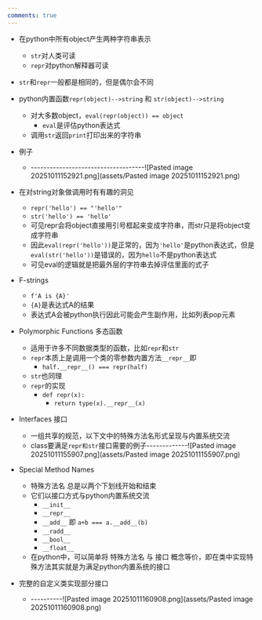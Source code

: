 ```yaml
---
comments: true
---
```


- 在python中所有object产生两种字符串表示
	- `str`对人类可读
	- `repr`对python解释器可读
- `str`和`repr`一般都是相同的，但是偶尔会不同


- python内置函数`repr(object)-->string` 和 `str(object)-->string`
	- 对大多数object，`eval(repr(object)) == object`
		- `eval`是评估python表达式
	- 调用`str`返回`print`打印出来的字符串

- 例子
	- ------------------------------------![Pasted image 20251011152921.png](assets/Pasted image 20251011152921.png)

- 在对string对象做调用时有有趣的洞见
	- `repr('hello') == "'hello'"`
	- `str('hello') == 'hello'`
	- 可见repr会将object直接用引号框起来变成字符串，而str只是将object变成字符串
	- 因此`eval(repr('hello'))`是正常的，因为`'hello'`是python表达式，但是`eval(str('hello'))`是错误的，因为`hello`不是python表达式
	- 可见eval的逻辑就是把最外层的字符串去掉评估里面的式子


- F-strings
	- `f'A is {A}'`
	- `{A}`是表达式A的结果
	- 表达式A会被python执行因此可能会产生副作用，比如列表pop元素

- Polymorphic Functions 多态函数
	- 适用于许多不同数据类型的函数，比如`repr`和`str`
	- `repr`本质上是调用一个类的零参数内置方法`__repr__`即
		- `half.__repr__() === repr(half)`
	- `str`也同理 
	- `repr`的实现
		- `def repr(x):`
			- `return type(x).__repr__(x)`

- Interfaces 接口
	- 一组共享的规范，以下文中的特殊方法名形式呈现与内置系统交流
	- class要满足`repr和str`接口需要的例子-------------![Pasted image 20251011155907.png](assets/Pasted image 20251011155907.png)


- Special Method Names
	- 特殊方法名 总是以两个下划线开始和结束
	- 它们以接口方式与python内置系统交流
		- `__init__`
		- `__repr__`
		- `__add__` 即 `a+b === a.__add__(b)` 
		- `__radd__`
		- `__bool__`
		- `__float__`
	- 在python中，可以简单将 特殊方法名 与 接口 概念等价，即在类中实现特殊方法其实就是为满足python内置系统的接口

- 完整的自定义类实现部分接口
	- ----------![Pasted image 20251011160908.png](assets/Pasted image 20251011160908.png)